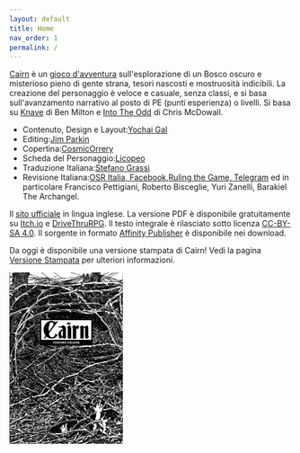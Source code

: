 ```yaml
---
layout: default
title: Home
nav_order: 1
permalink: /
---
```

[Cairn](http://cairnrpg.com/) è un [gioco d&#39;avventura](http://questingblog.com/adventure-game-vs-osr) sull'esplorazione di un Bosco oscuro e misterioso pieno di gente strana, tesori nascosti e mostruosità indicibili. La creazione del personaggio è veloce e casuale, senza classi, e si basa sull'avanzamento narrativo al posto di PE (punti esperienza) o livelli. Si basa su [Knave](https://www.drivethrurpg.com/product/250888/Knave) di Ben Milton e [Into The Odd](https://chrismcdee.itch.io/electric-bastionland) di Chris McDowall.

- Contenuto, Design e Layout:[Yochai Gal](https://twitter.com/yochaigal1)
- Editing:[Jim Parkin](https://d66kobolds.blogspot.com/)
- Copertina:[CosmicOrrery](https://cosmicorrery.itch.io/)
- Scheda del Personaggio:[Licopeo](https://www.instagram.com/licopeoart/)
- Traduzione Italiana:[Stefano Grassi](https://twitter.com/FabulousFreak)
- Revisione Italiana:[OSR Italia, Facebook](https://www.facebook.com/groups/osritalia/),[Ruling the Game, Telegram](http://t.me/osritalia) ed in particolare Francisco Pettigiani, Roberto Bisceglie, Yuri Zanelli, Barakiel The Archangel.

Il [sito ufficiale](http://cairnrpg.com/) in lingua inglese.
La versione PDF è disponibile gratuitamente su [Itch.io](https://idolofmanyhands.itch.io/cairn-ita) e [DriveThruRPG](https://www.drivethrurpg.com/product/330809/Cairn).
Il testo integrale è rilasciato sotto licenza [CC-BY-SA 4.0](https://creativecommons.org/licenses/by-sa/4.0/deed.it).
Il sorgente in formato [Affinity Publisher](https://affinity.serif.com/en-us/publisher/) è disponibile nei download.

Da oggi è disponibile una versione stampata di Cairn!
Vedi la pagina [Versione Stampata](/print.md) per ulteriori informazioni.

<p></p>

<img src="/img/cairn.png" style="zoom:30%;" />
